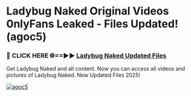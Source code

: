 # Ladybug Naked Original Videos 0nlyFans Leaked - Files Updated! (agoc5)

<h3>🔴 CLICK HERE 🌐==►► <a href="https://tinyurl.com/yckcrads" rel="nofollow">Ladybug Naked Updated Files</a></h3>

Get Ladybug Naked and all content. Now you can access all videos and pictures of Ladybug Naked. New Updated Files 2025!

[![agoc5](https://i.imgur.com/hpKpOFt.gif)](https://tinyurl.com/yckcrads)
